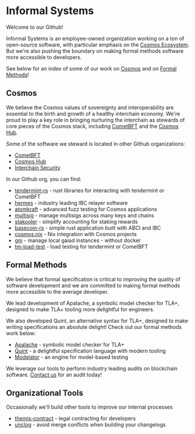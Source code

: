 # Informal Systems

Welcome to our Github!

Informal Systems is an employee-owned organization working on a ton of open-source software, 
with particular emphasis on the [Cosmos Ecosystem](https://cosmos.network/). 
But we're also pushing the boundary on making formal methods software more accessible to developers. 

See below for an index of some of our work on [Cosmos](#Cosmos) and on [Formal Methods](#formal-methods)!

## Cosmos

We believe the Cosmos values of sovereignty and interoperability are essential to the birth and growth of a healthy interchain economy.
We're proud to play a key role in bringing nurturing the interchain as stewards of core pieces of the Cosmos stack,
including [CometBFT](https://cometbft.com)
and the [Cosmos Hub](https://hub.cosmos.network/). 

Some of the software we steward is located in other Github organizations:

- [CometBFT](https://github.com/cometbft)
- [Cosmos Hub](https://github.com/cosmos/gaia)
- [Interchain Security](https://github.com/cosmos/interchain-security)

In our Github org, you can find:

- [tendermint-rs] - rust libraries for interacting with tendermint or CometBFT
- [hermes] - industry leading IBC relayer software
- [atomkraft] - advanced fuzz testing for Cosmos applications
- [multisig] - manage multisigs across many keys and chains
- [stakooler] - simplify accounting for staking rewards
- [basecoin-rs] - simple rust application built with ABCI and IBC
- [cosmos.nix] - Nix integration with Cosmos projects
- [gm] - manage local gaiad instances - without docker
- [tm-load-test] - load testing for tendermint or CometBFT

[tendermint-rs]: https://github.com/informalsystems/tendermint-rs
[hermes]: https://github.com/informalsystems/hermes
[atomkraft]: https://github.com/informalsystems/atomkraft
[multisig]: https://github.com/informalsystems/multisig
[stakooler]: https://github.com/informalsystems/stakooler
[basecoin-rs]: https://github.com/informalsystems/basecoin-rs
[cosmos.nix]: https://github.com/informalsystems/cosmos.nix
[gm]: https://github.com/informalsystems/gm
[tm-load-test]: https://github.com/informalsystems/tm-load-test

## Formal Methods

We believe that formal specification is critical to improving the quality of software development and we are committed to making formal
methods more accessible to the average developer.

We lead development of Apalache, a symbolic model checker for TLA+, designed to make TLA+ tooling more delightful for engineers.

We also developed Quint, an alternative syntax for TLA+, designed to make writing specifications an absolute delight! Check out our formal methods work below:

- [Apalache] - symbolic model checker for TLA+
- [Quint] - a delightful specification language with modern tooling
- [Modelator] - an engine for model-based testing

[Apalache]: https://github.com/informalsystems/apalache
[Quint]: https://github.com/informalsystems/quint
[Modelator]: https://github.com/informalsystems/modelator

We leverage our tools to perform industry leading audits on blockchain software. [Contact us](https://informal.systems/services/security-audits) for an audit today!

## Organizational Tools

Occasionally we'll build other tools to improve our internal processes

- [themis-contract] - legal contracting for developers
- [unclog] - avoid merge conflicts when building your changelogs

[themis-contract]: https://github.com/informalsystems/themis-contract
[unclog]: https://github.com/informalsystems/unclog
